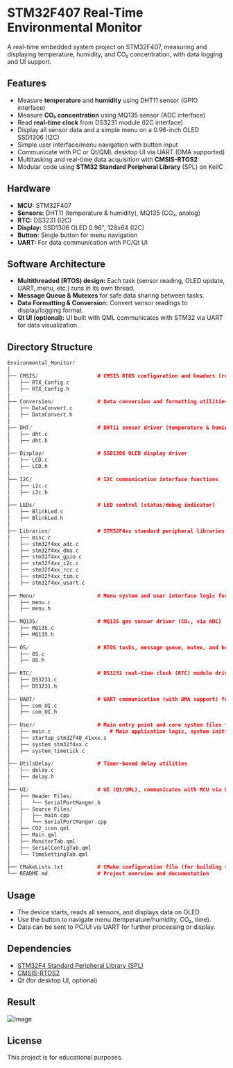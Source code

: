 ﻿# STM32F407 Real-Time Environmental Monitor

A real-time embedded system project on STM32F407, measuring and displaying temperature, humidity, and CO₂ concentration, with data logging and UI support.

## Features

- Measure **temperature** and **humidity** using DHT11 sensor (GPIO interface)
- Measure **CO₂ concentration** using MQ135 sensor (ADC interface)
- Read **real-time clock** from DS3231 module (I2C interface)
- Display all sensor data and a simple menu on a 0.96-inch OLED SSD1306 (I2C)
- Simple user interface/menu navigation with button input
- Communicate with PC or Qt/QML desktop UI via UART (DMA supported)
- Multitasking and real-time data acquisition with **CMSIS-RTOS2**
- Modular code using **STM32 Standard Peripheral Library** (SPL) on KeilC

## Hardware

- **MCU:** STM32F407
- **Sensors:** DHT11 (temperature & humidity), MQ135 (CO₂, analog)
- **RTC:** DS3231 (I2C)
- **Display:** SSD1306 OLED 0.96", 128x64 (I2C)
- **Button:** Single button for menu navigation
- **UART:** For data communication with PC/Qt UI

## Software Architecture

- **Multithreaded (RTOS) design:** Each task (sensor reading, OLED update, UART, menu, etc.) runs in its own thread.
- **Message Queue & Mutexes** for safe data sharing between tasks.
- **Data Formatting & Conversion:** Convert sensor readings to display/logging format.
- **Qt UI (optional):** UI built with QML communicates with STM32 via UART for data visualization.

## Directory Structure

```cpp
Environmental_Monitor/
│
├── CMSIS/                   # CMSIS RTOS configuration and headers (real-time OS for STM32)
│   ├── RTX_Config.c
│   ├── RTX_Config.h
│
├── Conversion/              # Data conversion and formatting utilities (e.g., number to string)
│   ├── DataConvert.c
│   ├── DataConvert.h
│
├── DHT/                     # DHT11 sensor driver (temperature & humidity)
│   ├── dht.c
│   ├── dht.h
│
├── Display/                 # SSD1306 OLED display driver
│   ├── LCD.c
│   ├── LCD.h
│
├── I2C/                     # I2C communication interface functions
│   ├── i2c.c
│   ├── i2c.h
│
├── LEDs/                    # LED control (status/debug indicator)
│   ├── BlinkLed.c
│   ├── BlinkLed.h
│
├── Libraries/               # STM32F4xx standard peripheral libraries (ADC, DMA, GPIO, I2C, RCC, TIM, USART, etc.)
│   ├── misc.c
│   ├── stm32f4xx_adc.c
│   ├── stm32f4xx_dma.c
│   ├── stm32f4xx_gpio.c
│   ├── stm32f4xx_i2c.c
│   ├── stm32f4xx_rcc.c
│   ├── stm32f4xx_tim.c
│   ├── stm32f4xx_usart.c
│
├── Menu/                    # Menu system and user interface logic for the OLED
│   ├── menu.c
│   ├── menu.h
│
├── MQ135/                   # MQ135 gas sensor driver (CO₂, via ADC)
│   ├── MQ135.c
│   ├── MQ135.h
│
├── OS/                      # RTOS tasks, message queue, mutex, and kernel initialization
│   ├── OS.c
│   ├── OS.h
│
├── RTC/                     # DS3231 real-time clock (RTC) module driver (I2C)
│   ├── DS3231.c
│   ├── DS3231.h
│
├── UART/                    # UART communication (with DMA support) for PC/UI interface
│   ├── com_UI.c
│   ├── com_UI.h
│
├── User/                    # Main entry point and core system files for STM32
│   ├── main.c                   # Main application logic, system initialization, RTOS startup
│   ├── startup_stm32f40_41xxx.s 
│   ├── system_stm32f4xx.c       
│   ├── system_timetick.c        
│
├── UtilsDelay/              # Timer-based delay utilities
│   ├── delay.c
│   ├── delay.h
│
├── UI/                      # UI (Qt/QML), communicates with MCU via UART
│   ├── Header Files/
│   │   └── SerialPortManger.h
│   ├── Source Files/
│   │   ├── main.cpp
│   │   └── SerialPortManger.cpp
│   ├── CO2_icon.qml
│   ├── Main.qml
│   ├── MonitorTab.qml
│   ├── SerialConfigTab.qml
│   └── TimeSettingTab.qml
│
├── CMakeLists.txt           # CMake configuration file (for building the Qt UI)
└── README.md                # Project overview and documentation

```

## Usage

- The device starts, reads all sensors, and displays data on OLED.
- Use the button to navigate menu (temperature/humidity, CO₂, time).
- Data can be sent to PC/UI via UART for further processing or display.

## Dependencies

- [STM32F4 Standard Peripheral Library (SPL)](https://www.st.com/en/embedded-software/stsw-stm32065.html)
- [CMSIS-RTOS2](https://arm-software.github.io/CMSIS_5/RTOS2/html/index.html)
- Qt (for desktop UI, optional)

## Result

![Image](https://github.com/user-attachments/assets/142a1d98-a188-4dff-a327-0d7762df8cbc)



## License

This project is for educational purposes.

